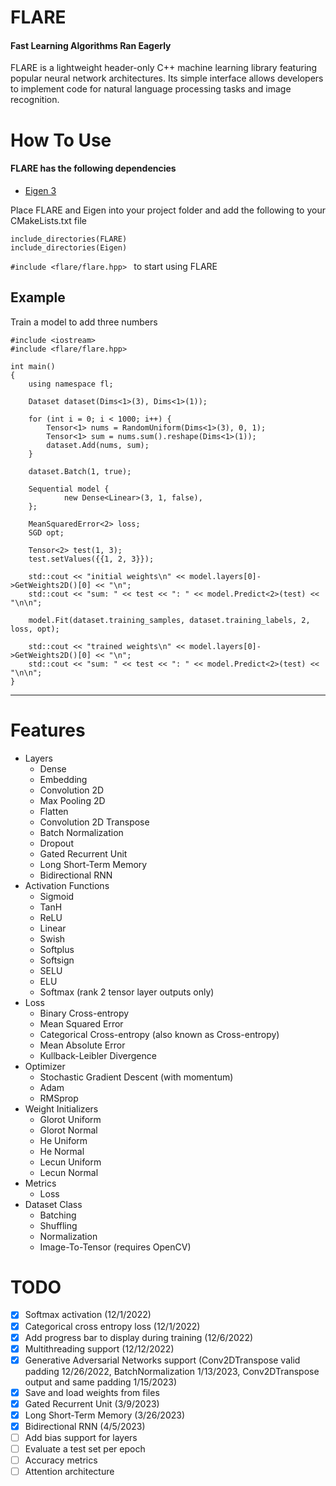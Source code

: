 # FLARE
#### Fast Learning Algorithms Ran Eagerly

FLARE is a lightweight header-only C++ machine learning library
featuring popular neural network architectures. Its simple interface
allows developers to implement code for natural language processing
tasks and image recognition.

# How To Use
#### FLARE has the following dependencies
- [Eigen 3](https://gitlab.com/libeigen/eigen)


Place FLARE and Eigen into your project folder and add the following to your CMakeLists.txt file
```
include_directories(FLARE)
include_directories(Eigen)
```

```#include <flare/flare.hpp> ``` to start using FLARE


## Example
Train a model to add three numbers
```
#include <iostream>
#include <flare/flare.hpp>

int main()
{
    using namespace fl;

    Dataset dataset(Dims<1>(3), Dims<1>(1));

    for (int i = 0; i < 1000; i++) {
        Tensor<1> nums = RandomUniform(Dims<1>(3), 0, 1);
        Tensor<1> sum = nums.sum().reshape(Dims<1>(1));
        dataset.Add(nums, sum);
    }

    dataset.Batch(1, true);

    Sequential model {
            new Dense<Linear>(3, 1, false),
    };

    MeanSquaredError<2> loss;
    SGD opt;

    Tensor<2> test(1, 3);
    test.setValues({{1, 2, 3}});

    std::cout << "initial weights\n" << model.layers[0]->GetWeights2D()[0] << "\n";
    std::cout << "sum: " << test << ": " << model.Predict<2>(test) << "\n\n";

    model.Fit(dataset.training_samples, dataset.training_labels, 2, loss, opt);

    std::cout << "trained weights\n" << model.layers[0]->GetWeights2D()[0] << "\n";
    std::cout << "sum: " << test << ": " << model.Predict<2>(test) << "\n\n";
}
```

---

# Features
- Layers 
  - Dense
  - Embedding
  - Convolution 2D
  - Max Pooling 2D
  - Flatten
  - Convolution 2D Transpose
  - Batch Normalization
  - Dropout
  - Gated Recurrent Unit
  - Long Short-Term Memory
  - Bidirectional RNN
- Activation Functions
  - Sigmoid
  - TanH
  - ReLU
  - Linear
  - Swish
  - Softplus
  - Softsign
  - SELU
  - ELU
  - Softmax (rank 2 tensor layer outputs only)
- Loss
  - Binary Cross-entropy
  - Mean Squared Error
  - Categorical Cross-entropy (also known as Cross-entropy)
  - Mean Absolute Error
  - Kullback-Leibler Divergence
- Optimizer
  - Stochastic Gradient Descent (with momentum)
  - Adam  
  - RMSprop
- Weight Initializers
  - Glorot Uniform
  - Glorot Normal
  - He Uniform
  - He Normal
  - Lecun Uniform
  - Lecun Normal
- Metrics
  - Loss
- Dataset Class
  - Batching
  - Shuffling
  - Normalization
  - Image-To-Tensor (requires OpenCV)


# TODO
- [x] Softmax activation (12/1/2022)
- [x] Categorical cross entropy loss (12/1/2022)
- [x] Add progress bar to display during training (12/6/2022)
- [x] Multithreading support (12/12/2022)
- [x] Generative Adversarial Networks support (Conv2DTranspose valid padding 12/26/2022, BatchNormalization 1/13/2023, Conv2DTranspose output and same padding 1/15/2023)
- [x] Save and load weights from files
- [x] Gated Recurrent Unit (3/9/2023)
- [x] Long Short-Term Memory (3/26/2023)
- [x] Bidirectional RNN (4/5/2023)
- [ ] Add bias support for layers
- [ ] Evaluate a test set per epoch
- [ ] Accuracy metrics
- [ ] Attention architecture